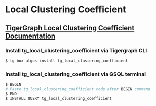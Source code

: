 # Local Clustering Coefficient
## [TigerGraph Local Clustering Coefficient Documentation](https://docs.tigergraph.com/tigergraph-platform-overview/graph-algorithm-library#local-clustering-coefficient)

### Install tg_local_clustering_coefficient via Tigergraph CLI

```bash
$ tg box algos install tg_local_clustering_coefficient
```

### Install tg_local_clustering_coefficient via GSQL terminal

```bash
$ BEGIN
# Paste tg_local_clustering_coefficient code after BEGIN command
$ END 
$ INSTALL QUERY tg_local_clustering_coefficient
```